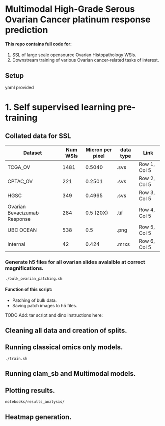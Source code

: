 # Multimodal High-Grade Serous Ovarian Cancer platinum response prediction

#### This repo contains full code for:

1. SSL of large scale opensource Ovarian Histopathology WSIs.
2. Downstream training of various Ovarian cancer-related tasks of interest.

## Setup

yaml provided

# 1. Self supervised learning pre-training

## Collated data for SSL

| Dataset | Num WSIs | Micron per pixel | data type | Link |
|----------|----------|----------|----------|----------|
| TCGA_OV | 1481 | 0.5040 | .svs | Row 1, Col 5 |
| CPTAC_OV | 221 | 0.2501 | .svs | Row 2, Col 5 |
| HGSC | 349 | 0.4965 | .svs | Row 3, Col 5 |
| Ovarian Bevacizumab Response | 284 | 0.5 (20X) | .tif | Row 4, Col 5 |
| UBC OCEAN | 538 | 0.5 | .png | Row 5, Col 5 |
| Internal | 42 | 0.424 | .mrxs | Row 6, Col 5 |

### Generate h5 files for all ovarian slides avalalble at correct magnifications. 

```./bulk_ovarian_patching.sh```

#### Function of this script: 

- Patching of bulk data.
- Saving patch images to h5 files.

TODO Add: tar script and dino instructions here:



## Cleaning all data and creation of splits.

## Running classical omics only models.

```./train.sh```

## Running clam_sb and Multimodal models.


## Plotting results.

```notebooks/results_analysis/```

## Heatmap generation. 


